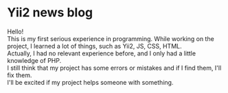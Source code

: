 # Yii2 news blog
Hello!\
This is my first serious experience in programming.
While working on the project, I learned a lot of things, such as Yii2, JS, CSS, HTML.\
Actually, I had no relevant experience before, and I only had a little knowledge of PHP.\
I still think that my project has some errors or mistakes and if I find them, I'll fix them.\
I'll be excited if my project helps someone with something.
